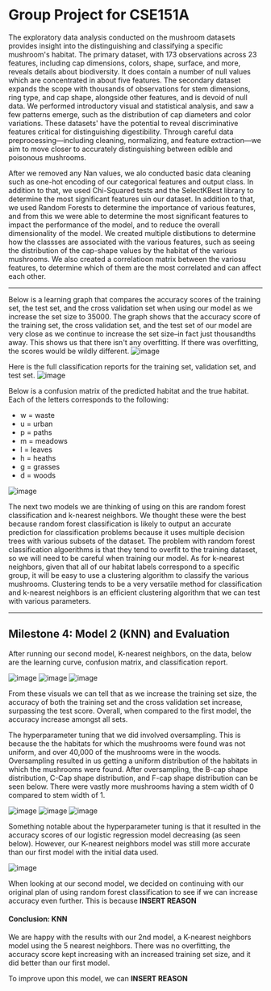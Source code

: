 # Group Project for CSE151A

The exploratory data analysis conducted on the mushroom datasets provides insight into the distinguishing and classifying a specific mushroom's habitat. The primary dataset, with 173 observations across 23 features, including cap dimensions, colors, shape, surface, and more, reveals details about biodiversity. It does contain a number of null values which are concentrated in about five features. The secondary dataset expands the scope with thousands of observations for stem dimensions, ring type, and cap shape, alongside other features, and is devoid of null data. We performed introductory visual and statistical analysis, and saw a few patterns emerge, such as the distribution of cap diameters and color variations. These datasets' have the potential to reveal discriminative features critical for distinguishing digestibility. Through careful data preprocessing—including cleaning, normalizing, and feature extraction—we aim to move closer to accurately distinguishing between edible and poisonous mushrooms.


After we removed any Nan values, we alo conducted basic data cleaning such as one-hot encoding of our categorical features and output class. In addition to that, we used Chi-Squared tests and the SelectKBest library to determine the most significant features uin our dataset. In addition to that, we used Random Forests to determine the importance of various features, and from this we were able to determine the most significant features to impact the performance of the model, and to reduce the overall dimensionality of the model. We created multiple distibutions to determine how the classses are associated with the various features, such as seeing the distribution of the cap-shape values by the habitat of the various mushrooms. We also created a correlatioon matrix between the variosu features, to determine which of them are the most correlated and can affect each other. 

----------------------------------------------------------------------------------------
Below is a learning graph that compares the accuracy scores of the training set, the test set, and the cross validation set when using our model as we increase the set size to 35000. The graph shows that the accuracy score of the training set, the cross validation set, and the test set of our model are very close as we continue to increase the set size–in fact just thousandths away. This shows us that there isn't any overfitting. If there was overfitting, the scores would be wildly different. 
![image](./Learning_Curve_Graph.png)

Here is the full classification reports for the training set, validation set, and test set.
![image](./Classification_Report.png)

Below is a confusion matrix of the predicted habitat and the true habitat. Each of the letters corresponds to the following:
- w = waste
- u = urban
- p = paths
- m = meadows
- l = leaves
- h = heaths
- g = grasses
- d = woods

![image](./Confusion_Matrix.png)

The next two models we are thinking of using on this are random forest classification and k-nearest neighbors. We thought these were the best because random forest classification is likely to output an accurate prediction for classification problems because it uses multiple decision trees with various subsets of the dataset. The problem with random forest classification algoerithms is that they tend to overfit to the training dataset, so we will need to be careful when training our model.  As for k-nearest neighbors, given that all of our habitat labels correspond to a specific group, it will be easy to use a clustering algorithm to classify the various mushrooms. Clustering tends to be a very versatile method for classification and k-nearest neighbors is an efficient clustering algorithm that we can test with various parameters. 

----------------------------------------------------------------------------------------
## Milestone 4: Model 2 (KNN) and Evaluation

After running our second model, K-nearest neighbors, on the data, below are the learning curve, confusion matrix, and classification report. 

![image](./Learning_Curve_KNN.png)
![image](./Confusion_Matrices_KNN.png)
![image](./Classification_Report_KNN.png)

From these visuals we can tell that as we increase the training set size, the accuracy of both the training set and the cross validation set increase, surpassing the test score. Overall, when compared to the first model, the accuracy increase amongst all sets. 

The hyperparameter tuning that we did involved oversampling. This is because the the habitats for which the mushrooms were found was not uniform, and over 40,000 of the mushrooms were in the woods. Oversampling resulted in us getting a uniform distribution of the habitats in which the mushrooms were found. After oversampling, the B-cap shape distribution, C-Cap shape distribution, and F-cap shape distribution can be seen below. There were vastly more mushrooms having a stem width of 0 compared to stem width of 1.

![image](./B-Cap_Shape_dist.png)
![image](./C-Cap_Shape_dist.png)
![image](./F-Cap_Shape_dist.png)

Something notable about the hyperparameter tuning is that it resulted in the accuracy scores of our logistic regression model decreasing (as seen below). However, our K-nearest neighbors model was still more accurate than our first model with the initial data used.

![image](./Learning_Curve_Log_Reg.png)

When looking at our second model, we decided on continuing with our original plan of using random forest classification to see if we can increase accuracy even further. This is because **INSERT REASON**

#### Conclusion: KNN
We are happy with the results with our 2nd model, a K-nearest neighbors model using the 5 nearest neighbors. There was no overfitting, the accuracy score kept increasing with an increased training set size, and it did better than our first model. 

To improve upon this model, we can **INSERT REASON**
